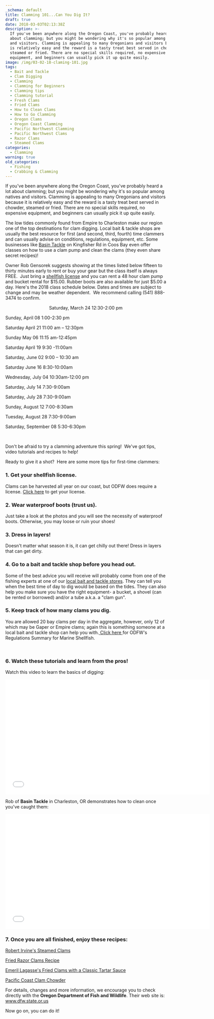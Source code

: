 ```yaml
---
_schema: default
title: Clamming 101...Can You Dig It?
draft: true
date: 2018-03-03T02:13:38Z
description: >-
  If you've been anywhere along the Oregon Coast, you've probably heard a lot
  about clamming; but you might be wondering why it's so popular among natives
  and visitors. Clamming is appealing to many Oregonians and visitors because it
  is relatively easy and the reward is a tasty treat best served in chowder,
  steamed or fried. There are no special skills required, no expensive
  equipment, and beginners can usually pick it up quite easily.
image: /img/03-02-18-claming-101.jpg
tags:
  - Bait and Tackle
  - Clam Digging
  - Clamming
  - Clamming for Beginners
  - Clamming tips
  - Clamming tutorial
  - Fresh Clams
  - Fried Clams
  - How to Clean Clams
  - How to Go Clamming
  - Oregon Clams
  - Oregon Coast Clamming
  - Pacific Northwest Clamming
  - Pacific Northwest Clams
  - Razor Clams
  - Steamed Clams
categories:
  - Clamming
warning: true
old_categories:
  - Fishing
  - Crabbing & Clamming
---
```

If you've been anywhere along the Oregon Coast, you've probably heard a lot about clamming; but you might be wondering why it's so popular among natives and visitors. Clamming is appealing to many Oregonians and visitors because it is relatively easy and the reward is a tasty treat best served in chowder, steamed or fried. There are no special skills required, no expensive equipment, and beginners can usually pick it up quite easily.

The low tides commonly found from Empire to Charleston make our region one of the top destinations for clam digging. Local bait & tackle shops are usually the best resource for first (and second, third, fourth) time clammers and can usually advise on conditions, regulations, equipment, etc. Some businesses like [Basin Tackle](https://www.facebook.com/basintacklecharleston/) on Kingfisher Rd in Coos Bay even offer classes on how to use a clam pump and clean the clams (they even share secret recipes)!

Owner Rob Gensorek suggests showing at the times listed below fifteen to thirty minutes early to rent or buy your gear but the class itself is always FREE.&nbsp; Just bring a&nbsp;<a href="http://oregonsadventurecoast.com/travelers-guide/fishing-license-requirements/" target="_blank" rel="noopener noreferrer">shellfish license</a>&nbsp;and you can&nbsp;rent a 48 hour clam pump and bucket rental for $15.00. Rubber boots are also available for just $5.00 a day. Here's the 2018 class schedule below. Dates and times are subject to change and may be weather dependent.&nbsp; We recommend calling (541) 888-3474 to confirm.

<p style="text-align: center;">Saturday, March 24 12:30-2:00 pm
</p>

Sunday, April 08 1:00-2:30 pm

Saturday April 21 11:00 am – 12:30pm

Sunday May 06 11:15 am-12:45pm

Saturday April 19 9:30 -11:00am

Saturday, June 02 9:00 – 10:30 am

Saturday June 16 8:30-10:00am

Wednesday, July 04 10:30am-12:00 pm

Saturday, July 14 7:30-9:00am

Saturday, July 28 7:30-9:00am

Sunday, August 12 7:00-8:30am

Tuesday, August 28 7:30-9:00am

Saturday, September 08 5:30-6:30pm

&nbsp;

Don't be afraid to try a clamming adventure this spring!&nbsp; We've got tips, video tutorials and recipes to help!

Ready to give it a shot?&nbsp; Here are some more tips for first-time clammers:

### 1\. Get your shellfish license.

Clams can be harvested all year on our coast, but ODFW does require a license. <a href="http://www.dfw.state.or.us/resources/licenses_regs/shellfish.asp" target="_blank" rel="noopener noreferrer">Click here</a> to get your license.

### 2\. Wear waterproof boots (trust us).

Just take a look at the photos and you will see the necessity of waterproof boots. Otherwise, you may loose or ruin your shoes!

### 3\. Dress in layers!

Doesn't matter what season it is, it can get chilly out there! Dress in layers that can get dirty.

### 4\. Go to a bait and tackle shop before you head out.

Some of the best advice you will receive will probably come from one of the fishing experts at one of our <a href="http://oregonsadventurecoast.com/travelers-guide/fishing-license-requirements/#baitshops" target="_blank" rel="noopener noreferrer">local bait and tackle stores</a>. They can tell you when the best time of day to dig would be based on the tides. They can also help you make sure you have the right equipment- a bucket, a shovel (can be rented or borrowed) and/or a tube a.k.a. a "clam gun".

### 5\. Keep track of how many clams you dig.

You are allowed 20 bay clams per day in the aggregate, however, only 12 of which may be Gaper or Empire clams; again this is something someone at a local bait and tackle shop can help you with.<a href="http://www.dfw.state.or.us/mrp/shellfish/regulations.asp" target="_blank" rel="noopener noreferrer"> Click here </a>for ODFW's Regulations Summary for Marine Shellfish.

&nbsp;

### 6\. Watch these tutorials and learn from the pros!

Watch this video to learn the basics of digging:

<iframe src="//www.youtube.com/embed/caRg6WqgrcI?list=UUJ11uO50ZPgtQthnt2FU45g" width="640" height="360" frameborder="0" allowfullscreen="allowfullscreen"></iframe>

Rob of **Basin Tackle** in Charleston, OR demonstrates how to clean once you've caught them:

<iframe src="//www.youtube.com/embed/0IhTxbZrPXs?list=UUJ11uO50ZPgtQthnt2FU45g" width="640" height="360" frameborder="0" allowfullscreen="allowfullscreen"></iframe>

### 7\. Once you are all finished, enjoy these recipes:

<a href="http://www.foodnetwork.com/recipes/steamed-clams-recipe.html" target="_blank" rel="noopener noreferrer">Robert Irvine's Steamed Clams </a>

<a href="http://whatscookingamerica.net/ClamsFried.htm" target="_blank" rel="noopener noreferrer">Fried Razor Clams Recipe </a>

<a href="http://www.foodnetwork.com/recipes/emeril-lagasse/fried-clams-with-a-classic-tartar-sauce-recipe.html?oc=linkback" target="_blank" rel="noopener noreferrer">Emeril Lagasse's Fried Clams with a Classic Tartar Sauce </a>

<a href="http://www.wiveswithknives.net/2011/11/15/pacific-coast-clam-chowder/" target="_blank" rel="noopener noreferrer">Pacific Coast Clam Chowder </a>

For details, changes and more information, we encourage you to check directly with the **Oregon Department of Fish and Wildlife**. Their web site is: <a href="http://www.dfw.state.or.us/" target="_blank" rel="noopener noreferrer">www.dfw.state.or.us</a>

Now go on, you can do it!
